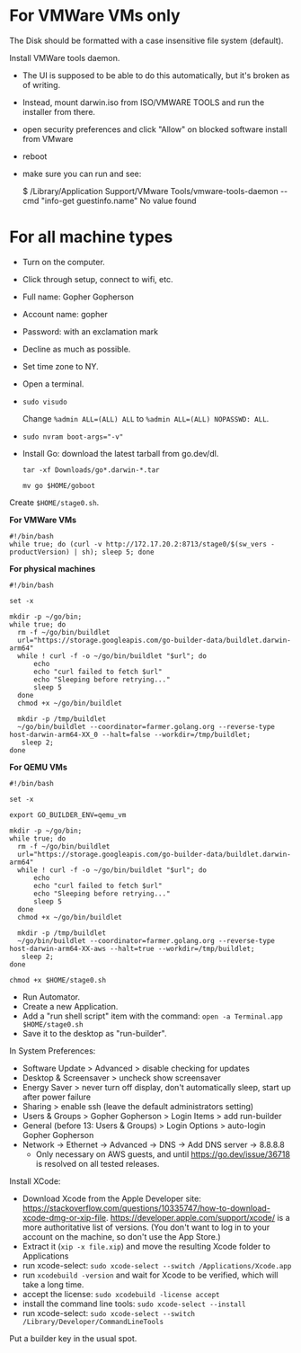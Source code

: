 # For VMWare VMs only #

The Disk should be formatted with a case insensitive file system (default).

Install VMWare tools daemon.

  - The UI is supposed to be able to do this automatically, but it's broken as of writing.
  - Instead, mount darwin.iso from ISO/VMWARE TOOLS and run the installer from there.
  - open security preferences and click "Allow" on blocked software install from VMware
  - reboot
  - make sure you can run and see:

    $ /Library/Application Support/VMware Tools/vmware-tools-daemon --cmd "info-get guestinfo.name"
    No value found

# For all machine types

- Turn on the computer.
- Click through setup, connect to wifi, etc.
- Full name: Gopher Gopherson
- Account name: gopher
- Password: with an exclamation mark
- Decline as much as possible.
- Set time zone to NY.
- Open a terminal.
- `sudo visudo`

  Change  `%admin ALL=(ALL) ALL` to `%admin ALL=(ALL) NOPASSWD: ALL`.

- `sudo nvram boot-args="-v"`

- Install Go: download the latest tarball from go.dev/dl.

  `tar -xf Downloads/go*.darwin-*.tar`

  `mv go $HOME/goboot`

Create `$HOME/stage0.sh`.

**For VMWare VMs**
```
#!/bin/bash
while true; do (curl -v http://172.17.20.2:8713/stage0/$(sw_vers -productVersion) | sh); sleep 5; done
```

**For physical machines**
```
#!/bin/bash

set -x

mkdir -p ~/go/bin;
while true; do
  rm -f ~/go/bin/buildlet
  url="https://storage.googleapis.com/go-builder-data/buildlet.darwin-arm64"
  while ! curl -f -o ~/go/bin/buildlet "$url"; do
      echo
      echo "curl failed to fetch $url"
      echo "Sleeping before retrying..."
      sleep 5
  done
  chmod +x ~/go/bin/buildlet

  mkdir -p /tmp/buildlet
  ~/go/bin/buildlet --coordinator=farmer.golang.org --reverse-type host-darwin-arm64-XX_0 --halt=false --workdir=/tmp/buildlet;
   sleep 2;
done
```

**For QEMU VMs**
```
#!/bin/bash

set -x

export GO_BUILDER_ENV=qemu_vm

mkdir -p ~/go/bin;
while true; do
  rm -f ~/go/bin/buildlet
  url="https://storage.googleapis.com/go-builder-data/buildlet.darwin-arm64"
  while ! curl -f -o ~/go/bin/buildlet "$url"; do
      echo
      echo "curl failed to fetch $url"
      echo "Sleeping before retrying..."
      sleep 5
  done
  chmod +x ~/go/bin/buildlet

  mkdir -p /tmp/buildlet
  ~/go/bin/buildlet --coordinator=farmer.golang.org --reverse-type host-darwin-arm64-XX-aws --halt=true --workdir=/tmp/buildlet;
   sleep 2;
done
```

`chmod +x $HOME/stage0.sh`

- Run Automator.
- Create a new Application.
- Add a "run shell script" item with the command:
  `open -a Terminal.app $HOME/stage0.sh`
- Save it to the desktop as "run-builder".

In System Preferences:
- Software Update > Advanced > disable checking for updates
- Desktop & Screensaver > uncheck show screensaver
- Energy Saver > never turn off display, don't automatically sleep, start up after power failure
- Sharing > enable ssh (leave the default administrators setting)
- Users & Groups > Gopher Gopherson > Login Items > add run-builder
- General (before 13: Users & Groups) > Login Options > auto-login Gopher Gopherson
- Network -> Ethernet -> Advanced -> DNS -> Add DNS server -> 8.8.8.8
  - Only necessary on AWS guests, and until https://go.dev/issue/36718 is
    resolved on all tested releases.

Install XCode:
- Download Xcode from the Apple Developer site:
https://stackoverflow.com/questions/10335747/how-to-download-xcode-dmg-or-xip-file.
https://developer.apple.com/support/xcode/ is a more authoritative list of versions.
(You don't want to log in to your account on the machine, so don't use the App Store.)
- Extract it (`xip -x file.xip`) and move the resulting Xcode folder to Applications
- run xcode-select: `sudo xcode-select --switch /Applications/Xcode.app`
- run `xcodebuild -version` and wait for Xcode to be verified, which will take a long time.
- accept the license: `sudo xcodebuild -license accept`
- install the command line tools: `sudo xcode-select --install`
- run xcode-select: `sudo xcode-select --switch /Library/Developer/CommandLineTools`

Put a builder key in the usual spot.
